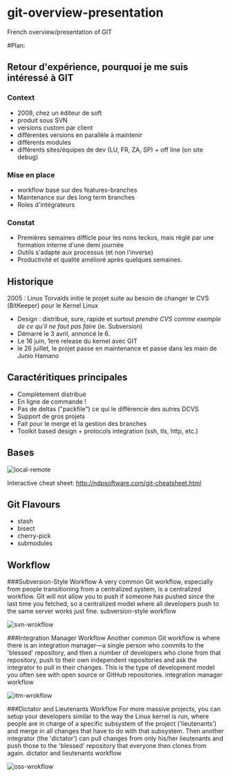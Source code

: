 git-overview-presentation
=========================

French overview/presentation of GIT

#Plan:

## Retour d'expérience, pourquoi  je me suis intéressé à GIT 

### Context
 
 * 2009, chez un éditeur de soft
 * produit sous SVN 
 * versions custom par client
 * différentes versions en parallèle à maintenir
 * différents modules
 * différents sites/équipes de dev (LU, FR, ZA, SP) + off line (on site debug)
 
### Mise en place

 * workflow basé sur des features-branches
 * Maintenance sur des long term branches
 * Roles d'intégrateurs

### Constat

 * Premières semaines difficle pour les nons teckos, mais réglé par une formation interne d'une demi journée
 * Outils s'adapte aux processus (et non l'inverse)
 * Productivité et qualité amélioré après quelques semaines.
 
## Historique

2005 : Linus Torvalds initie le projet suite au besoin de changer le CVS (BitKeeper) pour le Kernel Linux

 * Design : distribué, sure, rapide et surtout _prendre CVS comme exemple de ce qu'il ne faut pas faire_ (ie. Subversion)
 * Démarré le 3 avril, annoncé le 6.
 * Le 16 juin, 1ere release du kernel avec GIT
 * le 26 juillet, le projet passe en maintenance et passe dans les main de Junio Hamano

## Caractéritiques principales
 
 * Complètement distribué
 * En ligne de commande !
 * Pas de deltas ("packfile") ce qui le différencie des autres DCVS
 * Support de gros projets
 * Fait pour le merge et la gestion des branches
 * Toolkit based design + protocols integration (ssh, tls, http, etc.)

## Bases

![local-remote](http://thkoch2001.github.com/whygitisbetter/images/local-remote.png)

Interactive cheat sheet: http://ndpsoftware.com/git-cheatsheet.html

## Git Flavours

 * stash
 * bisect
 * cherry-pick
 * submodules

## Workflow 

###Subversion-Style Workflow
A very common Git workflow, especially from people transitioning from a centralized system, is a centralized workflow. Git will not allow you to push if someone has pushed since the last time you fetched, so a centralized model where all developers push to the same server works just fine.
subversion-style workflow

![svn-wrokflow](http://thkoch2001.github.com/whygitisbetter/images/workflow-a.png)

###Integration Manager Workflow
Another common Git workflow is where there is an integration manager—a single person who commits to the 'blessed' repository, and then a number of developers who clone from that repository, push to their own independent repositories and ask the integrator to pull in their changes. This is the type of development model you often see with open source or GitHub repositories.
integration manager workflow

![itm-wrokflow](http://thkoch2001.github.com/whygitisbetter/images/workflow-b.png)

###Dictator and Lieutenants Workflow
For more massive projects, you can setup your developers similar to the way the Linux kernel is run, where people are in charge of a specific subsystem of the project ('lieutenants') and merge in all changes that have to do with that subsystem. Then another integrator (the 'dictator') can pull changes from only his/her lieutenants and push those to the 'blessed' repository that everyone then clones from again.
dictator and lieutenants workflow

![oss-wrokflow](http://thkoch2001.github.com/whygitisbetter/images/workflow-c.png)
